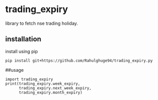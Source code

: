 # trading_expiry
library to fetch nse trading holiday.

## installation
install using pip
```
pip install git+https://github.com/Rahulghuge94/trading_expiry.py
```
##usage
```
import trading_expiry
print(trading_expiry.week_expiry,
      trading_expiry.next_week_expiry,
      trading_expiry.month_expiry)
```
